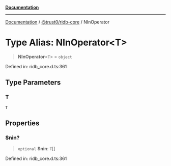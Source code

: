 [**Documentation**](../../../README.md)

***

[Documentation](../../../README.md) / [@trust0/ridb-core](../README.md) / NInOperator

# Type Alias: NInOperator\<T\>

> **NInOperator**\<`T`\> = `object`

Defined in: ridb\_core.d.ts:361

## Type Parameters

### T

`T`

## Properties

### $nin?

> `optional` **$nin**: `T`[]

Defined in: ridb\_core.d.ts:361
